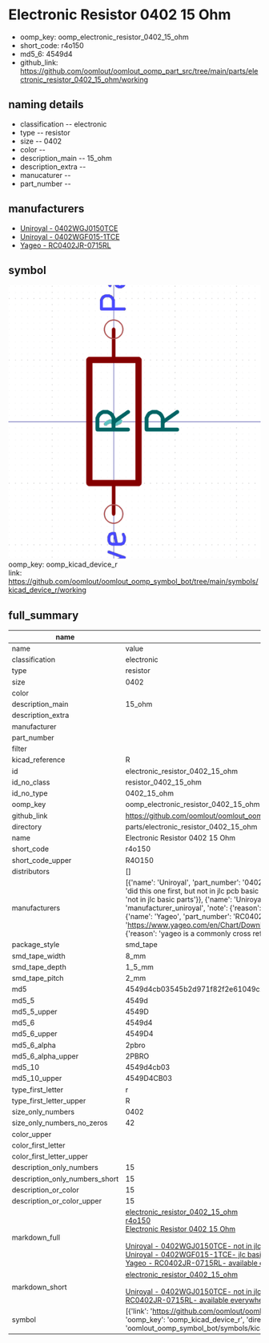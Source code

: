 # Electronic Resistor 0402 15 Ohm

  
* oomp_key: oomp_electronic_resistor_0402_15_ohm 
* short_code: r4o150
* md5_6: 4549d4  
* github_link: https://github.com/oomlout/oomlout_oomp_part_src/tree/main/parts/electronic_resistor_0402_15_ohm/working  
## naming details
* classification -- electronic
* type -- resistor
* size -- 0402
* color -- 
* description_main -- 15_ohm
* description_extra -- 
* manucaturer -- 
* part_number -- 


## manufacturers
* [Uniroyal - 0402WGJ0150TCE]()  
* [Uniroyal - 0402WGF015-1TCE]()  
* [Yageo - RC0402JR-0715RL](https://www.yageo.com/en/Chart/Download/pdf/RC0402JR-0715RL)  

## symbol

![](symbol/0/working/working_600.png)  
oomp_key: oomp_kicad_device_r  
link: https://github.com/oomlout/oomlout_oomp_symbol_bot/tree/main/symbols/kicad_device_r/working  


## full_summary
| name | value | 
| --- | --- | 
| name | value | 
| classification | electronic | 
| type | resistor | 
| size | 0402 | 
| color |  | 
| description_main | 15_ohm | 
| description_extra |  | 
| manufacturer |  | 
| part_number |  | 
| filter |  | 
| kicad_reference | R | 
| id | electronic_resistor_0402_15_ohm | 
| id_no_class | resistor_0402_15_ohm | 
| id_no_type | 0402_15_ohm | 
| oomp_key | oomp_electronic_resistor_0402_15_ohm | 
| github_link | https://github.com/oomlout/oomlout_oomp_part_src/tree/main/parts/electronic_resistor_0402_15_ohm/working | 
| directory | parts/electronic_resistor_0402_15_ohm | 
| name | Electronic Resistor 0402 15 Ohm | 
| short_code | r4o150 | 
| short_code_upper | R4O150 | 
| distributors | [] | 
| manufacturers | [{'name': 'Uniroyal', 'part_number': '0402WGJ0150TCE', 'link': '', 'id': 'manufacturer_uniroyal', 'note': {'reason': 'did this one first, but not in jlc pcb basic parts and 1 percent are and they are the same price', 'reason_short': 'not in jlc basic parts'}}, {'name': 'Uniroyal', 'part_number': '0402WGF015-1TCE', 'link': '', 'id': 'manufacturer_uniroyal', 'note': {'reason': 'in the jlc basic parts catalogue', 'reason_short': 'jlc basic part'}}, {'name': 'Yageo', 'part_number': 'RC0402JR-0715RL', 'link': 'https://www.yageo.com/en/Chart/Download/pdf/RC0402JR-0715RL', 'id': 'manufacturer_yageo', 'note': {'reason': 'yageo is a commonly cross referenced part number', 'reason_short': 'available everywhere'}}] | 
| package_style | smd_tape | 
| smd_tape_width | 8_mm | 
| smd_tape_depth | 1_5_mm | 
| smd_tape_pitch | 2_mm | 
| md5 | 4549d4cb03545b2d971f82f2e61049c2 | 
| md5_5 | 4549d | 
| md5_5_upper | 4549D | 
| md5_6 | 4549d4 | 
| md5_6_upper | 4549D4 | 
| md5_6_alpha | 2pbro | 
| md5_6_alpha_upper | 2PBRO | 
| md5_10 | 4549d4cb03 | 
| md5_10_upper | 4549D4CB03 | 
| type_first_letter | r | 
| type_first_letter_upper | R | 
| size_only_numbers | 0402 | 
| size_only_numbers_no_zeros | 42 | 
| color_upper |  | 
| color_first_letter |  | 
| color_first_letter_upper |  | 
| description_only_numbers | 15 | 
| description_only_numbers_short | 15 | 
| description_or_color | 15 | 
| description_or_color_upper | 15 | 
| markdown_full | [electronic_resistor_0402_15_ohm](https://github.com/oomlout/oomlout_oomp_part_src/tree/main/parts/electronic_resistor_0402_15_ohm/working)<br>[r4o150](https://github.com/oomlout/oomlout_oomp_part_src/tree/main/parts/electronic_resistor_0402_15_ohm/working)<br>[Electronic Resistor 0402 15 Ohm](https://github.com/oomlout/oomlout_oomp_part_src/tree/main/parts/electronic_resistor_0402_15_ohm/working)<br><br>[Uniroyal - 0402WGJ0150TCE- not in jlc basic parts]() [(L)  ](https://www.lcsc.com/search?q=0402WGJ0150TCE)[(D)  ](https://www.digikey.com/en/products?keywords=0402WGJ0150TCE)[(M)  ](https://www.mouser.com/Search/Refine?Keyword=0402WGJ0150TCE)[(N)  ](https://www.newark.com/search?st=0402WGJ0150TCE)[(SZ)  ](https://so.szlcsc.com/global.html?k=0402WGJ0150TCE)<br>[Uniroyal - 0402WGF015-1TCE- jlc basic part]() [(L)  ](https://www.lcsc.com/search?q=0402WGF015-1TCE)[(D)  ](https://www.digikey.com/en/products?keywords=0402WGF015-1TCE)[(M)  ](https://www.mouser.com/Search/Refine?Keyword=0402WGF015-1TCE)[(N)  ](https://www.newark.com/search?st=0402WGF015-1TCE)[(SZ)  ](https://so.szlcsc.com/global.html?k=0402WGF015-1TCE)<br>[Yageo - RC0402JR-0715RL- available everywhere](https://www.yageo.com/en/Chart/Download/pdf/RC0402JR-0715RL) [(L)  ](https://www.lcsc.com/search?q=RC0402JR-0715RL)[(D)  ](https://www.digikey.com/en/products?keywords=RC0402JR-0715RL)[(M)  ](https://www.mouser.com/Search/Refine?Keyword=RC0402JR-0715RL)[(N)  ](https://www.newark.com/search?st=RC0402JR-0715RL)[(SZ)  ](https://so.szlcsc.com/global.html?k=RC0402JR-0715RL)<br> | 
| markdown_short | [electronic_resistor_0402_15_ohm](https://github.com/oomlout/oomlout_oomp_part_src/tree/main/parts/electronic_resistor_0402_15_ohm/working)<br><br>[Uniroyal - 0402WGJ0150TCE- not in jlc basic parts]()[Uniroyal - 0402WGF015-1TCE- jlc basic part]()[Yageo - RC0402JR-0715RL- available everywhere](https://www.yageo.com/en/Chart/Download/pdf/RC0402JR-0715RL) | 
| symbol | [{'link': 'https://github.com/oomlout/oomlout_oomp_symbol_bot/tree/main/symbols/kicad_device_r', 'oomp_key': 'oomp_kicad_device_r', 'directory': 'oomlout_oomp_symbol_bot/symbols/kicad_device_r//working/working.kicad_sym'}] | 
